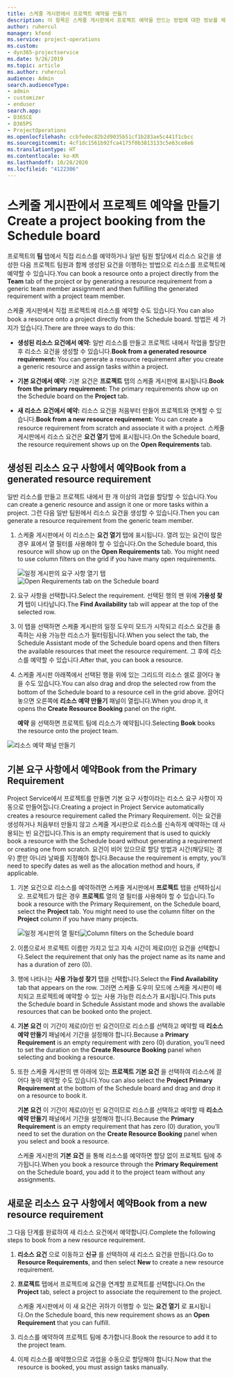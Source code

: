 ```yaml
---
title: 스케줄 게시판에서 프로젝트 예약을 만들기
description: 이 항목은 스케줄 게시판에서 프로젝트 예약을 만드는 방법에 대한 정보를 제공합니다.
author: ruhercul
manager: kfend
ms.service: project-operations
ms.custom:
- dyn365-projectservice
ms.date: 9/26/2019
ms.topic: article
ms.author: ruhercul
audience: Admin
search.audienceType:
- admin
- customizer
- enduser
search.app:
- D365CE
- D365PS
- ProjectOperations
ms.openlocfilehash: ccbfedec82b2d9035b51cf1b283ae5c441f1cbcc
ms.sourcegitcommit: 4cf1dc1561b92fca4175f0b3813133c5e63ce8e6
ms.translationtype: HT
ms.contentlocale: ko-KR
ms.lasthandoff: 10/28/2020
ms.locfileid: "4122306"
---
```

# <a name="create-a-project-booking-from-the-schedule-board"></a><span data-ttu-id="dc8e6-103">스케줄 게시판에서 프로젝트 예약을 만들기</span><span class="sxs-lookup"><span data-stu-id="dc8e6-103">Create a project booking from the Schedule board</span></span>

<span data-ttu-id="dc8e6-104">프로젝트의 **팀** 탭에서 직접 리소스를 예약하거나 일반 팀원 할당에서 리소스 요건을 생성한 다음 프로젝트 팀원과 함께 생성된 요건을 이행하는 방법으로 리소스를 프로젝트에 예약할 수 있습니다.</span><span class="sxs-lookup"><span data-stu-id="dc8e6-104">You can book a resource onto a project directly from the **Team** tab of the project or by generating a resource requirement from a generic team member assignment and then fulfilling the generated requirement with a project team member.</span></span>

<span data-ttu-id="dc8e6-105">스케줄 게시판에서 직접 프로젝트에 리소스를 예약할 수도 있습니다.</span><span class="sxs-lookup"><span data-stu-id="dc8e6-105">You can also book a resource onto a project directly from the Schedule board.</span></span> <span data-ttu-id="dc8e6-106">방법은 세 가지가 있습니다.</span><span class="sxs-lookup"><span data-stu-id="dc8e6-106">There are three ways to do this:</span></span>

- <span data-ttu-id="dc8e6-107">**생성된 리소스 요건에서 예약:** 일반 리소스를 만들고 프로젝트 내에서 작업을 할당한 후 리소스 요건을 생성할 수 있습니다.</span><span class="sxs-lookup"><span data-stu-id="dc8e6-107">**Book from a generated resource requirement:** You can generate a resource requirement after you create a generic resource and assign tasks within a project.</span></span>

- <span data-ttu-id="dc8e6-108">**기본 요건에서 예약**: 기본 요건은 **프로젝트** 탭의 스케줄 게시판에 표시됩니다.</span><span class="sxs-lookup"><span data-stu-id="dc8e6-108">**Book from the primary requirement:** The primary requirements show up on the Schedule board on the **Project** tab.</span></span> 

- <span data-ttu-id="dc8e6-109">**새 리소스 요건에서 예약:** 리소스 요건을 처음부터 만들어 프로젝트와 연계할 수 있습니다.</span><span class="sxs-lookup"><span data-stu-id="dc8e6-109">**Book from a new resource requirement:** You can create a resource requirement from scratch and associate it with a project.</span></span> <span data-ttu-id="dc8e6-110">스케줄 게시판에서 리소스 요건은 **요건 열기** 탭에 표시됩니다.</span><span class="sxs-lookup"><span data-stu-id="dc8e6-110">On the Schedule board, the resource requirement shows up on the **Open Requirements** tab.</span></span>

## <a name="book-from-a-generated-resource-requirement"></a><span data-ttu-id="dc8e6-111">생성된 리소스 요구 사항에서 예약</span><span class="sxs-lookup"><span data-stu-id="dc8e6-111">Book from a generated resource requirement</span></span>

<span data-ttu-id="dc8e6-112">일반 리소스를 만들고 프로젝트 내에서 한 개 이상의 과업을 할당할 수 있습니다.</span><span class="sxs-lookup"><span data-stu-id="dc8e6-112">You can create a generic resource and assign it one or more tasks within a project.</span></span> <span data-ttu-id="dc8e6-113">그런 다음 일반 팀원에서 리소스 요건을 생성할 수 있습니다.</span><span class="sxs-lookup"><span data-stu-id="dc8e6-113">Then you can generate a resource requirement from the generic team member.</span></span> 

1.  <span data-ttu-id="dc8e6-114">스케줄 게시판에서 이 리소스는 **요건 열기** 탭에 표시됩니다. 열려 있는 요건이 많은 경우 표에서 열 필터를 사용해야 할 수 있습니다.</span><span class="sxs-lookup"><span data-stu-id="dc8e6-114">On the Schedule board, this resource will show up on the **Open Requirements** tab. You might need to use column filters on the grid if you have many open requirements.</span></span> 

    <span data-ttu-id="dc8e6-115">![일정 게시판의 요구 사항 열기 탭](media/FAQ-Project-Booking-Schedule-Board-1.png "예약 및 할당 테이블의 스크린샷")</span><span class="sxs-lookup"><span data-stu-id="dc8e6-115">![Open Requirements tab on the Schedule board](media/FAQ-Project-Booking-Schedule-Board-1.png "Screenshot of bookings and assignments table")</span></span>

2. <span data-ttu-id="dc8e6-116">요구 사항을 선택합니다.</span><span class="sxs-lookup"><span data-stu-id="dc8e6-116">Select the requirement.</span></span> <span data-ttu-id="dc8e6-117">선택된 행의 맨 위에 **가용성 찾기** 탭이 나타납니다.</span><span class="sxs-lookup"><span data-stu-id="dc8e6-117">The **Find Availability** tab will appear at the top of the selected row.</span></span>
 
3. <span data-ttu-id="dc8e6-118">이 탭을 선택하면 스케줄 게시판의 일정 도우미 모드가 시작되고 리소스 요건을 충족하는 사용 가능한 리소스가 필터링됩니다.</span><span class="sxs-lookup"><span data-stu-id="dc8e6-118">When you select the tab, the Schedule Assistant mode of the Schedule board opens and then filters the available resources that meet the resource requirement.</span></span> <span data-ttu-id="dc8e6-119">그 후에 리소스를 예약할 수 있습니다.</span><span class="sxs-lookup"><span data-stu-id="dc8e6-119">After that, you can book a resource.</span></span>

4. <span data-ttu-id="dc8e6-120">스케줄 게시판 아래쪽에서 선택된 행을 위에 있는 그리드의 리소스 셀로 끌어다 놓을 수도 있습니다.</span><span class="sxs-lookup"><span data-stu-id="dc8e6-120">You can also drag and drop the selected row from the bottom of the Schedule board to a resource cell in the grid above.</span></span> <span data-ttu-id="dc8e6-121">끌어다 놓으면 오른쪽에 **리소스 예약 만들기** 패널이 열립니다.</span><span class="sxs-lookup"><span data-stu-id="dc8e6-121">When you drop it, it opens the **Create Resource Booking** panel on the right.</span></span>

    <span data-ttu-id="dc8e6-122">**예약** 을 선택하면 프로젝트 팀에 리소스가 예약됩니다.</span><span class="sxs-lookup"><span data-stu-id="dc8e6-122">Selecting **Book** books the resource onto the project team.</span></span>

![리소스 예약 패널 만들기](media/FAQ-Project-Booking-Schedule-Board-6.png "")
 

## <a name="book-from-the-primary-requirement"></a><span data-ttu-id="dc8e6-124">기본 요구 사항에서 예약</span><span class="sxs-lookup"><span data-stu-id="dc8e6-124">Book from the Primary Requirement</span></span>

<span data-ttu-id="dc8e6-125">Project Service에서 프로젝트를 만들면 기본 요구 사항이라는 리소스 요구 사항이 자동으로 만들어집니다.</span><span class="sxs-lookup"><span data-stu-id="dc8e6-125">Creating a project in Project Service automatically creates a resource requirement called the Primary Requirement.</span></span> <span data-ttu-id="dc8e6-126">이는 요건을 생성하거나 처음부터 만들지 않고 스케줄 게시판으로 리소스를 신속하게 예약하는 데 사용되는 빈 요건입니다.</span><span class="sxs-lookup"><span data-stu-id="dc8e6-126">This is an empty requirement that is used to quickly book a resource with the Schedule board without generating a requirement or creating one from scratch.</span></span> <span data-ttu-id="dc8e6-127">요건이 비어 있으므로 할당 방법과 시간(해당되는 경우) 뿐만 아니라 날짜를 지정해야 합니다.</span><span class="sxs-lookup"><span data-stu-id="dc8e6-127">Because the requirement is empty, you’ll need to specify dates as well as the allocation method and hours, if applicable.</span></span> 

1. <span data-ttu-id="dc8e6-128">기본 요건으로 리소스를 예약하려면 스케줄 게시판에서 **프로젝트** 탭을 선택하십시오. 프로젝트가 많은 경우 **프로젝트** 열의 열 필터를 사용해야 할 수 있습니다.</span><span class="sxs-lookup"><span data-stu-id="dc8e6-128">To book a resource with the Primary Requirement, on the Schedule board, select the **Project** tab. You might need to use the column filter on the **Project** column if you have many projects.</span></span>

   <span data-ttu-id="dc8e6-129">![일정 게시판의 열 필터](media/FAQ-Project-Booking-Schedule-Board-2.png "예약 및 할당 테이블의 스크린샷")</span><span class="sxs-lookup"><span data-stu-id="dc8e6-129">![Column filters on the Schedule board](media/FAQ-Project-Booking-Schedule-Board-2.png "Screenshot of bookings and assignments table")</span></span>

2. <span data-ttu-id="dc8e6-130">이름으로서 프로젝트 이름만 가지고 있고 지속 시간이 제로(0)인 요건을 선택합니다.</span><span class="sxs-lookup"><span data-stu-id="dc8e6-130">Select the requirement that only has the project name as its name and has a duration of zero (0).</span></span>

3. <span data-ttu-id="dc8e6-131">행에 나타나는 **사용 가능성 찾기** 탭을 선택합니다.</span><span class="sxs-lookup"><span data-stu-id="dc8e6-131">Select the **Find Availability** tab that appears on the row.</span></span> <span data-ttu-id="dc8e6-132">그러면 스케줄 도우미 모드에 스케줄 게시판이 배치되고 프로젝트에 예약할 수 있는 사용 가능한 리소스가 표시됩니다.</span><span class="sxs-lookup"><span data-stu-id="dc8e6-132">This puts the Schedule board in Schedule Assistant mode and shows the available resources that can be booked onto the project.</span></span>

4. <span data-ttu-id="dc8e6-133">**기본 요건** 이 기간이 제로(0)인 빈 요건이므로 리소스를 선택하고 예약할 때 **리소스 예약 만들기** 패널에서 기간을 설정해야 합니다.</span><span class="sxs-lookup"><span data-stu-id="dc8e6-133">Because a **Primary Requirement** is an empty requirement with zero (0) duration, you’ll need to set the duration on the **Create Resource Booking** panel when selecting and booking a resource.</span></span>

5. <span data-ttu-id="dc8e6-134">또한 스케줄 게시판의 맨 아래에 있는 **프로젝트 기본 요건** 을 선택하여 리소스에 끌어다 놓아 예약할 수도 있습니다.</span><span class="sxs-lookup"><span data-stu-id="dc8e6-134">You can also select the **Project Primary Requirement** at the bottom of the Schedule board and drag and drop it on a resource to book it.</span></span>
 
    <span data-ttu-id="dc8e6-135">**기본 요건** 이 기간이 제로(0)인 빈 요건이므로 리소스를 선택하고 예약할 때 **리소스 예약 만들기** 패널에서 기간을 설정해야 합니다.</span><span class="sxs-lookup"><span data-stu-id="dc8e6-135">Because the **Primary Requirement** is an empty requirement that has zero (0) duration, you’ll need to set the duration on the **Create Resource Booking** panel when you select and book a resource.</span></span>
 
    <span data-ttu-id="dc8e6-136">스케줄 게시판의 **기본 요건** 을 통해 리소스를 예약하면 할당 없이 프로젝트 팀에 추가됩니다.</span><span class="sxs-lookup"><span data-stu-id="dc8e6-136">When you book a resource through the **Primary Requirement** on the Schedule board, you add it to the project team without any assignments.</span></span>
 
## <a name="book-from-a-new-resource-requirement"></a><span data-ttu-id="dc8e6-137">새로운 리소스 요구 사항에서 예약</span><span class="sxs-lookup"><span data-stu-id="dc8e6-137">Book from a new resource requirement</span></span>
<span data-ttu-id="dc8e6-138">그 다음 단계를 완료하여 새 리소스 요건에서 예약합니다.</span><span class="sxs-lookup"><span data-stu-id="dc8e6-138">Complete the following steps to book from a new resource requirement.</span></span> 

1. <span data-ttu-id="dc8e6-139">**리소스 요건** 으로 이동하고 **신규** 를 선택하여 새 리소스 요건을 만듭니다.</span><span class="sxs-lookup"><span data-stu-id="dc8e6-139">Go to **Resource Requirements**, and then select **New** to create a new resource requirement.</span></span>

2. <span data-ttu-id="dc8e6-140">**프로젝트** 탭에서 프로젝트에 요건을 연계할 프로젝트를 선택합니다.</span><span class="sxs-lookup"><span data-stu-id="dc8e6-140">On the **Project** tab, select a project to associate the requirement to the project.</span></span>
 
    <span data-ttu-id="dc8e6-141">스케줄 게시판에서 이 새 요건은 귀하가 이행할 수 있는 **요건 열기** 로 표시됩니다.</span><span class="sxs-lookup"><span data-stu-id="dc8e6-141">On the Schedule board, this new requirement shows as an **Open Requirement** that you can fulfill.</span></span>

3. <span data-ttu-id="dc8e6-142">리소스를 예약하여 프로젝트 팀에 추가합니다.</span><span class="sxs-lookup"><span data-stu-id="dc8e6-142">Book the resource to add it to the project team.</span></span>

4. <span data-ttu-id="dc8e6-143">이제 리소스를 예약했으므로 과업을 수동으로 할당해야 합니다.</span><span class="sxs-lookup"><span data-stu-id="dc8e6-143">Now that the resource is booked, you must assign tasks manually.</span></span>

